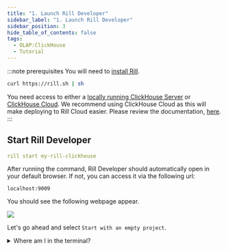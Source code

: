 ```yaml
---
title: "1. Launch Rill Developer"
sidebar_label: "1. Launch Rill Developer"
sidebar_position: 3
hide_table_of_contents: false
tags:
  - OLAP:ClickHouse
  - Tutorial
---
```


:::note prerequisites
You will need to [install Rill](https://docs.rilldata.com/get-started/install).

```bash
curl https://rill.sh | sh
```

You need access to either a [locally running ClickHouse Server](https://clickhouse.com/docs/en/install) or [ClickHouse Cloud](https://docs.rilldata.com/connect/olap/clickhouse#connecting-to-clickhouse-cloud). We recommend using ClickHouse Cloud as this will make deploying to Rill Cloud easier. Please review the documentation, [here](https://docs.rilldata.com/connect/olap/clickhouse).
:::
## Start Rill Developer

```yaml
rill start my-rill-clickhouse
```

After running the command, Rill Developer should automatically open in your default browser. If not, you can access it via the following url:

```
localhost:9009
``` 

You should see the following webpage appear. 

<img src = '/img/tutorials/rill-basics/new-rill-project.png' class='rounded-gif' />
<br />

Let's go ahead and select `Start with an empty project`.

<details>
  <summary>Where am I in the terminal?</summary>
  
    You can use the `pwd` command to see which directory in the terminal you are. <br />
    If this is not where you'd like to make the directory use the `cd` command to change directories.

</details>



